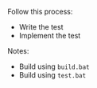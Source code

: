 Follow this process:
- Write the test
- Implement the test

Notes:
- Build using `build.bat`
- Build using `test.bat`